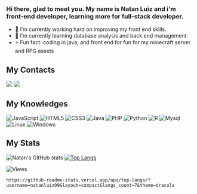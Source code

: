  


### Hi there, glad to meet you. My name is Natan Luiz and i'm front-end developer, learning more for full-stack developer.
- 🔭 I’m currently working hard on improving my front end skills.
- 🌱 I’m currently learning database analysis and back end management.
- ⚡ Fun fact: coding in java, and front end for fun for my minecraft server and RPG assets

## My Contacts
<div> 
  <a href="https://www.linkedin.com/in/natan-dos-santos-683051208/" target="_blank"><img src="https://img.shields.io/badge/-LinkedIn-%230077B5?style=for-the-badge&logo=linkedin&logoColor=white" target="_blank"></a> 
  <a href = "mailto:natanluizms@gmail.com"><img src="https://img.shields.io/badge/Gmail-D14836?style=for-the-badge&logo=gmail&logoColor=white" target="_blank"></a>
</div>

## My Knowledges

![JavaScript](https://img.shields.io/badge/javascript-%23323330.svg?style=for-the-badge&logo=javascript&logoColor=%23F7DF1E)
![HTML5](https://img.shields.io/badge/html5-%23E34F26.svg?style=for-the-badge&logo=html5&logoColor=white)
![CSS3](https://img.shields.io/badge/css3-%231572B6.svg?style=for-the-badge&logo=css3&logoColor=white)
![Java](https://img.shields.io/badge/Java-ED8B00?style=for-the-badge&logo=openjdk&logoColor=white)
![PHP](https://img.shields.io/badge/PHP-777BB4?style=for-the-badge&logo=php&logoColor=white)
![Python](https://img.shields.io/badge/Python-3776AB?style=for-the-badge&logo=python&logoColor=white)
![R](https://img.shields.io/badge/R-276DC3?style=for-the-badge&logo=r&logoColor=white)
![Mysql](https://img.shields.io/badge/MySQL-00000F?style=for-the-badge&logo=mysql&logoColor=white)
![Linux](https://img.shields.io/badge/Linux-FCC624?style=for-the-badge&logo=linux&logoColor=black)
![Windows](https://img.shields.io/badge/Windows-0078D6?style=for-the-badge&logo=windows&logoColor=white)

## My Stats
![Natan's GitHub stats](https://github-readme-stats.vercel.app/api?username=natanluiz99&count_private=true&show_icons=true&theme=dracula)
[![Top Langs](https://github-readme-stats.vercel.app/api/top-langs/?username=natanluiz99&theme=dracula&layout=compact)](https://github.com/arTW0/github-readme-stats)

![Views](https://komarev.com/ghpvc/?username=natanluiz99&style=for-the-badge&color=282a36)


    https://github-readme-stats.vercel.app/api/top-langs/?username=natanluiz99&layout=compact&langs_count=7&theme=dracula
<!--
**natanluiz99/natanluiz99** is a ✨ _special_ ✨ repository because its `README.md` (this file) appears on your GitHub profile.

Here are some ideas to get you started:

- 🔭 I’m currently working hard on improving my front end skills.
- 🌱 I’m currently learning ...
- 👯 I’m looking to collaborate on ...
- 🤔 I’m looking for help with ...
- 💬 Ask me about ...
- 📫 How to reach me: ...
- 😄 Pronouns: ...
- ⚡ Fun fact: ...
-->
